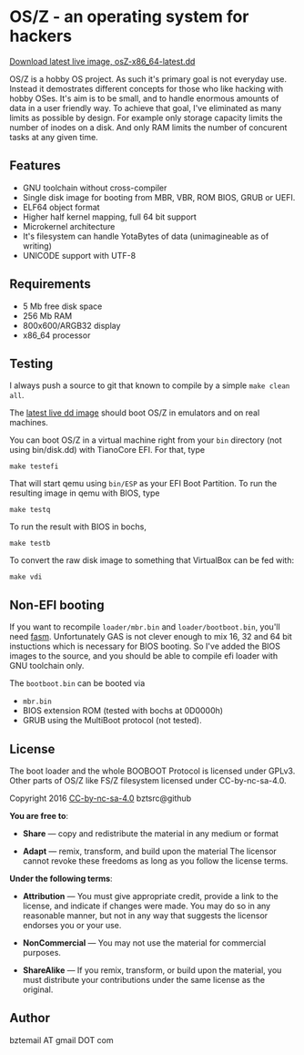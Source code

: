 OS/Z - an operating system for hackers
======================================

[Download latest live image, osZ-x86_64-latest.dd](https://github.com/bztsrc/osz/blob/master/bin/disk.dd?raw=true)

OS/Z is a hobby OS project. As such it's primary goal is not
everyday use. Instead it demostrates different concepts
for those who like hacking with hobby OSes. It's aim is
to be small, and to handle enormous amounts of data in
a user friendly way. To achieve that goal, I've eliminated
as many limits as possible by design.
For example only storage capacity limits the number of inodes
on a disk. And only RAM limits the number of concurent tasks
at any given time.

Features
--------

 - GNU toolchain without cross-compiler
 - Single disk image for booting from MBR, VBR, ROM BIOS, GRUB or UEFI.
 - ELF64 object format
 - Higher half kernel mapping, full 64 bit support
 - Microkernel architecture
 - It's filesystem can handle YotaBytes of data (unimagineable as of writing)
 - UNICODE support with UTF-8

Requirements
------------

 - 5 Mb free disk space
 - 256 Mb RAM
 - 800x600/ARGB32 display
 - x86_64 processor

Testing
-------

I always push a source to git that known to compile by a simple `make clean all`.

The [latest live dd image](https://github.com/bztsrc/osz/blob/master/bin/disk.dd?raw=true) should boot OS/Z in emulators and on real machines.

You can boot OS/Z in a virtual machine right from your `bin` directory
(not using bin/disk.dd) with TianoCore EFI. For that, type

```shell
make testefi
```

That will start qemu using `bin/ESP` as your EFI Boot Partition. To run
the resulting image in qemu with BIOS, type

```shell
make testq
```

To run the result with BIOS in bochs,

```shell
make testb
```

To convert the raw disk image to something that VirtualBox can be fed with:

```shell
make vdi
```

Non-EFI booting
---------------

If you want to recompile `loader/mbr.bin` and `loader/bootboot.bin`, you'll need [fasm](http://flatassembler.net).
Unfortunately GAS is not clever enough to mix 16, 32 and 64 bit instuctions which is necessary for BIOS booting. So
I've added the BIOS images to the source, and you should be able to compile efi loader with GNU toolchain only.

The `bootboot.bin` can be booted via 
 - `mbr.bin`
 - BIOS extension ROM (tested with bochs at 0D0000h)
 - GRUB using the MultiBoot protocol (not tested).

License
-------

The boot loader and the whole BOOBOOT Protocol is licensed under GPLv3.
Other parts of OS/Z like FS/Z filesystem licensed under CC-by-nc-sa-4.0.

 Copyright 2016 [CC-by-nc-sa-4.0](https://creativecommons.org/licenses/by-nc-sa/4.0/) bztsrc@github
 
**You are free to**:

 - **Share** — copy and redistribute the material in any medium or format

 - **Adapt** — remix, transform, and build upon the material
     The licensor cannot revoke these freedoms as long as you follow
     the license terms.
 
**Under the following terms**:

 - **Attribution** — You must give appropriate credit, provide a link to
     the license, and indicate if changes were made. You may do so in
     any reasonable manner, but not in any way that suggests the
     licensor endorses you or your use.

 - **NonCommercial** — You may not use the material for commercial purposes.

 - **ShareAlike** — If you remix, transform, or build upon the material,
     you must distribute your contributions under the same license as
     the original.

Author
------

bztemail AT gmail DOT com
